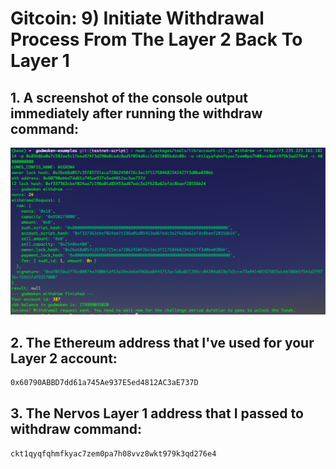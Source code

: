 # Gitcoin: 9) Initiate Withdrawal Process From The Layer 2 Back To Layer 1

## 1. A screenshot of the console output immediately after running the withdraw command:
![](1screenshot.png)

## 2. The Ethereum address that I've used for your Layer 2 account:
```sh
0x60790ABBD7dd61a745Ae937E5ed4812AC3aE737D
```

## 3. The Nervos Layer 1 address that I passed to withdraw command:
```sh
ckt1qyqfqhmfkyac7zem0pa7h08vvz8wkt979k3qd276e4
```
